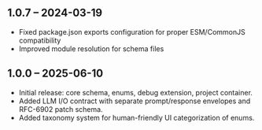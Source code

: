 ## 1.0.7  –  2024-03-19
* Fixed package.json exports configuration for proper ESM/CommonJS compatibility
* Improved module resolution for schema files

## 1.0.0  –  2025-06-10
* Initial release: core schema, enums, debug extension, project container.
* Added LLM I/O contract with separate prompt/response envelopes and RFC-6902 patch schema.
* Added taxonomy system for human-friendly UI categorization of enums. 